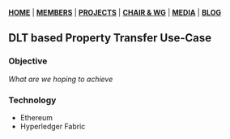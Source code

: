 [**HOME**](https://safbc.github.io/website/) | [**MEMBERS**](https://safbc.github.io/website/members/) | [**PROJECTS**](https://safbc.github.io/website/projects/) | [**CHAIR & WG**](https://safbc.github.io/website/committees/) | [**MEDIA**](https://safbc.github.io/website/media/) | [**BLOG**](https://safbc.github.io/website/blog/)

## DLT based Property Transfer Use-Case

### Objective

_What are we hoping to achieve_

### Technology

- Ethereum
- Hyperledger Fabric
